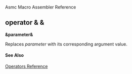 Asmc Macro Assembler Reference

## operator & &

**&amp;parameter&amp;**

Replaces _parameter_ with its corresponding argument value.

#### See Also

[Operators Reference](readme.md)
